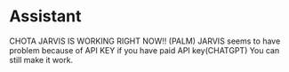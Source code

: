 # Assistant

CHOTA JARVIS IS WORKING RIGHT NOW!!  (PALM)
JARVIS seems to have problem because of API KEY if you have paid API key(CHATGPT) You can still make it work.
